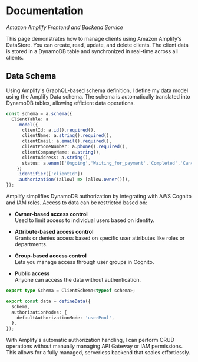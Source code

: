 # Documentation

_Amazon Amplify Frontend and Backend Service_

This page demonstrates how to manage clients using Amazon Amplify's DataStore. You can create, read, update, and delete clients. The client data is stored in a DynamoDB table and synchronized in real-time across all clients.

## Data Schema

Using Amplify's GraphQL-based schema definition, I define my data model using the Amplify Data schema. The schema is automatically translated into DynamoDB tables, allowing efficient data operations.

```ts
const schema = a.schema({
  ClientTable: a
    .model({
      clientId: a.id().required(),
      clientName: a.string().required(),
      clientEmail: a.email().required(),
      clientPhoneNumber: a.phone().required(),
      clientCompanyName: a.string(),
      clientAddress: a.string(),
      status: a.enum(['Ongoing','Waiting_for_payment','Completed','Cancelled'])
    })
    .identifier(['clientId'])
    .authorization((allow) => [allow.owner()]),
});
```

Amplify simplifies DynamoDB authorization by integrating with AWS Cognito and IAM roles. Access to data can be restricted based on:

- **Owner-based access control**  
Used to limit access to individual users based on identity.

- **Attribute-based access control**  
Grants or denies access based on specific user attributes like roles or departments.

- **Group-based access control**  
Lets you manage access through user groups in Cognito.

- **Public access**  
Anyone can access the data without authentication.

```ts
export type Schema = ClientSchema<typeof schema>;

export const data = defineData({
  schema,
  authorizationModes: {
    defaultAuthorizationMode: 'userPool',
  },
});
```

With Amplify's automatic authorization handling, I can perform CRUD operations without manually managing API Gateway or IAM permissions. This allows for a fully managed, serverless backend that scales effortlessly.
